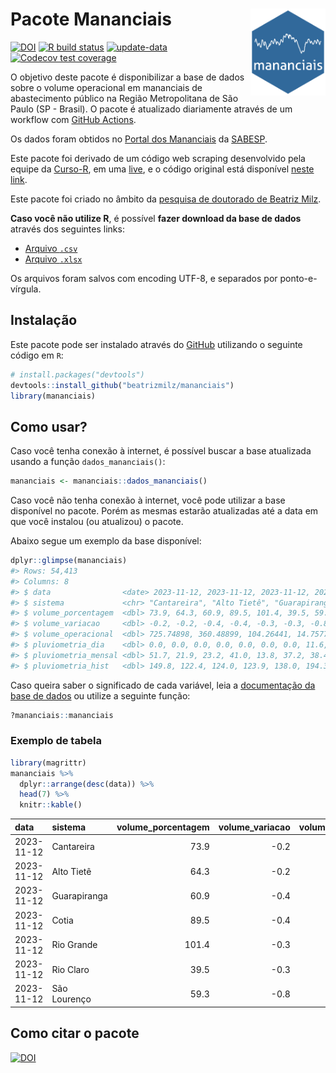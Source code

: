 
<!-- README.md is generated from README.Rmd. Please edit that file -->

# Pacote Mananciais <img src="man/figures/hexlogo.png" align="right" width = "120px"/>

<!-- badges: start -->

[![DOI](https://zenodo.org/badge/DOI/10.5281/zenodo.4733056.svg)](https://doi.org/10.5281/zenodo.4733056)
[![R build
status](https://github.com/beatrizmilz/mananciais/workflows/R-CMD-check/badge.svg)](https://github.com/beatrizmilz/mananciais/actions)
[![update-data](https://github.com/beatrizmilz/mananciais/actions/workflows/2-update_data.yaml/badge.svg)](https://github.com/beatrizmilz/mananciais/actions/workflows/2-update_data.yaml)
[![Codecov test
coverage](https://codecov.io/gh/beatrizmilz/mananciais/branch/master/graph/badge.svg)](https://codecov.io/gh/beatrizmilz/mananciais?branch=master)
<!-- badges: end -->

O objetivo deste pacote é disponibilizar a base de dados sobre o volume
operacional em mananciais de abastecimento público na Região
Metropolitana de São Paulo (SP - Brasil). O pacote é atualizado
diariamente através de um workflow com [GitHub
Actions](https://github.com/beatrizmilz/mananciais/actions).

Os dados foram obtidos no [Portal dos
Mananciais](http://mananciais.sabesp.com.br/Situacao) da
[SABESP](http://site.sabesp.com.br/site/Default.aspx).

Este pacote foi derivado de um código web scraping desenvolvido pela
equipe da [Curso-R](https://www.curso-r.com/), em uma
[live](https://youtu.be/jvZIxrMmOcQ), e o código original está
disponível [neste
link](https://github.com/curso-r/lives/blob/master/drafts/20200730_scraper_sabesp.R).

Este pacote foi criado no âmbito da [pesquisa de doutorado de Beatriz
Milz](https://beatrizmilz.github.io/tese/).

**Caso você não utilize R**, é possível **fazer download da base de
dados** através dos seguintes links:

- [Arquivo
  `.csv`](https://github.com/beatrizmilz/mananciais/raw/master/inst/extdata/mananciais.csv)
- [Arquivo
  `.xlsx`](https://github.com/beatrizmilz/mananciais/blob/master/inst/extdata/mananciais.xlsx?raw=true)

Os arquivos foram salvos com encoding UTF-8, e separados por
ponto-e-vírgula.

## Instalação

Este pacote pode ser instalado através do [GitHub](https://github.com/)
utilizando o seguinte código em `R`:

``` r
# install.packages("devtools")
devtools::install_github("beatrizmilz/mananciais")
library(mananciais)
```

## Como usar?

Caso você tenha conexão à internet, é possível buscar a base atualizada
usando a função `dados_mananciais()`:

``` r
mananciais <- mananciais::dados_mananciais() 
```

Caso você não tenha conexão à internet, você pode utilizar a base
disponível no pacote. Porém as mesmas estarão atualizadas até a data em
que você instalou (ou atualizou) o pacote.

Abaixo segue um exemplo da base disponível:

``` r
dplyr::glimpse(mananciais)
#> Rows: 54,413
#> Columns: 8
#> $ data                <date> 2023-11-12, 2023-11-12, 2023-11-12, 2023-11-12, 2…
#> $ sistema             <chr> "Cantareira", "Alto Tietê", "Guarapiranga", "Cotia…
#> $ volume_porcentagem  <dbl> 73.9, 64.3, 60.9, 89.5, 101.4, 39.5, 59.3, 74.1, 6…
#> $ volume_variacao     <dbl> -0.2, -0.2, -0.4, -0.4, -0.3, -0.3, -0.8, 0.0, -0.…
#> $ volume_operacional  <dbl> 725.74898, 360.48899, 104.26441, 14.75773, 113.715…
#> $ pluviometria_dia    <dbl> 0.0, 0.0, 0.0, 0.0, 0.0, 0.0, 0.0, 11.6, 0.8, 0.0,…
#> $ pluviometria_mensal <dbl> 51.7, 21.9, 23.2, 41.0, 13.8, 37.2, 38.4, 51.7, 21…
#> $ pluviometria_hist   <dbl> 149.8, 122.4, 124.0, 123.9, 138.0, 194.3, 150.4, 1…
```

Caso queira saber o significado de cada variável, leia a [documentação
da base de
dados](https://beatrizmilz.github.io/mananciais/reference/mananciais.html)
ou utilize a seguinte função:

``` r
?mananciais::mananciais
```

### Exemplo de tabela

``` r
library(magrittr)
mananciais %>% 
  dplyr::arrange(desc(data)) %>% 
  head(7) %>%
  knitr::kable()
```

| data       | sistema      | volume_porcentagem | volume_variacao | volume_operacional | pluviometria_dia | pluviometria_mensal | pluviometria_hist |
|:-----------|:-------------|-------------------:|----------------:|-------------------:|-----------------:|--------------------:|------------------:|
| 2023-11-12 | Cantareira   |               73.9 |            -0.2 |          725.74898 |                0 |                51.7 |             149.8 |
| 2023-11-12 | Alto Tietê   |               64.3 |            -0.2 |          360.48899 |                0 |                21.9 |             122.4 |
| 2023-11-12 | Guarapiranga |               60.9 |            -0.4 |          104.26441 |                0 |                23.2 |             124.0 |
| 2023-11-12 | Cotia        |               89.5 |            -0.4 |           14.75773 |                0 |                41.0 |             123.9 |
| 2023-11-12 | Rio Grande   |              101.4 |            -0.3 |          113.71507 |                0 |                13.8 |             138.0 |
| 2023-11-12 | Rio Claro    |               39.5 |            -0.3 |            5.39476 |                0 |                37.2 |             194.3 |
| 2023-11-12 | São Lourenço |               59.3 |            -0.8 |           52.71432 |                0 |                38.4 |             150.4 |

## Como citar o pacote

[![DOI](https://zenodo.org/badge/DOI/10.5281/zenodo.4733056.svg)](https://doi.org/10.5281/zenodo.4733056)
